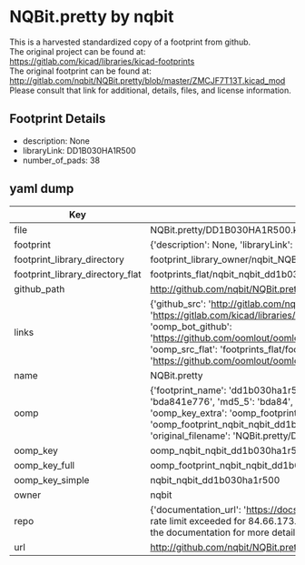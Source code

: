 # NQBit.pretty by nqbit  
This is a harvested standardized copy of a footprint from github.  
The original project can be found at:  
https://gitlab.com/kicad/libraries/kicad-footprints  
The original footprint can be found at:
http://gitlab.com/nqbit/NQBit.pretty/blob/master/ZMCJF7T13T.kicad_mod
Please consult that link for additional, details, files, and license information.  
## Footprint Details
* description: None  
* libraryLink: DD1B030HA1R500  
* number_of_pads: 38  
## yaml dump  
| Key | Value |  
| --- | --- |  
| file | NQBit.pretty/DD1B030HA1R500.kicad_mod |  
| footprint | {'description': None, 'libraryLink': 'DD1B030HA1R500', 'number_of_pads': 38} |  
| footprint_library_directory | footprint_library_owner/nqbit_NQBit.pretty |  
| footprint_library_directory_flat | footprints_flat/nqbit_nqbit_dd1b030ha1r500/working |  
| github_path | http://github.com/nqbit/NQBit.pretty/blob/master/DD1B030HA1R500.kicad_mod |  
| links | {'github_src': 'http://gitlab.com/nqbit/NQBit.pretty/blob/master/ZMCJF7T13T.kicad_mod', 'github_src_repo': 'https://gitlab.com/kicad/libraries/kicad-footprints', 'oomp_bot': 'footprints/nqbit_nqbit_dd1b030ha1r500/working', 'oomp_bot_github': 'https://github.com/oomlout/oomlout_oomp_footprint_bot/tree/main/footprints/nqbit_nqbit_dd1b030ha1r500/working', 'oomp_src_flat': 'footprints_flat/footprints_flat/nqbit_nqbit_dd1b030ha1r500/working', 'oomp_src_flat_github': 'https://github.com/oomlout/oomlout_oomp_footprint_src/tree/main/footprints_flat/nqbit_nqbit_dd1b030ha1r500/working'} |  
| name | NQBit.pretty |  
| oomp | {'footprint_name': 'dd1b030ha1r500', 'library_name': 'nqbit', 'md5': 'bda841e776bb8333284d752f81d986df', 'md5_10': 'bda841e776', 'md5_5': 'bda84', 'md5_6': 'bda841', 'oomp_key': 'oomp_nqbit_nqbit_dd1b030ha1r500', 'oomp_key_extra': 'oomp_footprint_nqbit_nqbit_dd1b030ha1r500', 'oomp_key_full': 'oomp_footprint_nqbit_nqbit_dd1b030ha1r500_bda841', 'oomp_key_simple': 'nqbit_nqbit_dd1b030ha1r500', 'original_filename': 'NQBit.pretty/DD1B030HA1R500.kicad_mod', 'owner_name': 'nqbit'} |  
| oomp_key | oomp_nqbit_nqbit_dd1b030ha1r500 |  
| oomp_key_full | oomp_footprint_nqbit_nqbit_dd1b030ha1r500 |  
| oomp_key_simple | nqbit_nqbit_dd1b030ha1r500 |  
| owner | nqbit |  
| repo | {'documentation_url': 'https://docs.github.com/rest/overview/resources-in-the-rest-api#rate-limiting', 'message': "API rate limit exceeded for 84.66.173.59. (But here's the good news: Authenticated requests get a higher rate limit. Check out the documentation for more details.)"} |  
| url | http://github.com/nqbit/NQBit.pretty |  


